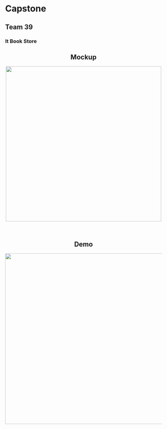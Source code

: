 # Capstone 

## Team 39

### It Book Store

<h2 align="center">Mockup</h2>

<p align="center"><img height="500px" src="https://user-images.githubusercontent.com/73520326/155860104-94642fc2-0366-4291-a4a4-1271845707f4.png"></p>
<br/>

<h2 align="center">Demo</h2>

<p align="center"><img height="550px" src="https://user-images.githubusercontent.com/73520326/155860112-32ce77bd-d908-4207-8e51-149afe39bb39.png"></p>
<br/>
